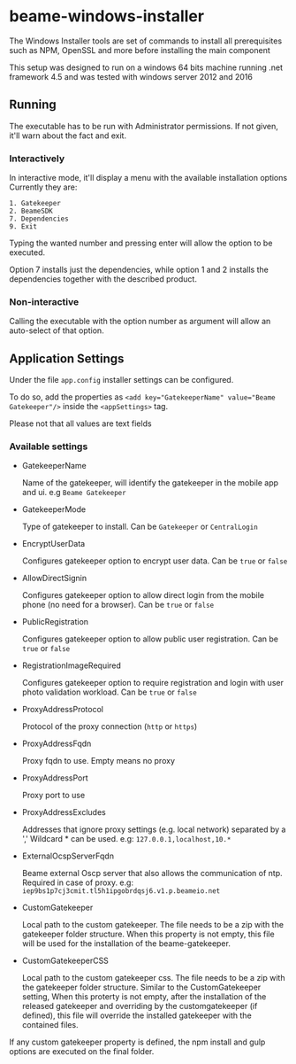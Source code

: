 # beame-windows-installer
The Windows Installer tools are set of commands to install all prerequisites such as NPM, OpenSSL and more before installing the main component

This setup was designed to run on a windows 64 bits machine running .net framework 4.5 and was tested with windows server 2012 and 2016


## Running

The executable has to be run with Administrator permissions. If not given, it'll warn about the fact and exit.

### Interactively
In interactive mode, it'll display a menu with the available installation options
Currently they are:

    1. Gatekeeper
    2. BeameSDK
    7. Dependencies
    9. Exit
 
 Typing the wanted number and pressing enter will allow the option to be executed.
 
 Option 7 installs just the dependencies, while option 1 and 2 installs the dependencies together with the described product.
 
### Non-interactive
 Calling the executable with the option number as argument will allow an auto-select of that option. 


## Application Settings

Under the file `app.config` installer settings can be configured.

To do so, add the properties as `<add key="GatekeeperName" value="Beame Gatekeeper"/>` inside the `<appSettings>` tag.

Please not that all values are text fields

### Available settings
* GatekeeperName

    Name of the gatekeeper, will identify the gatekeeper in the mobile app and ui. e.g `Beame Gatekeeper`
* GatekeeperMode

    Type of gatekeeper to install. Can be `Gatekeeper`  or  `CentralLogin`

* EncryptUserData

    Configures gatekeeper option to encrypt user data. Can be `true` or `false` 

* AllowDirectSignin

    Configures gatekeeper option to allow direct login from the mobile phone (no need for a browser). Can be `true` or `false` 

* PublicRegistration

    Configures gatekeeper option to allow public user registration. Can be `true` or `false` 

* RegistrationImageRequired

    Configures gatekeeper option to require registration and login with user photo validation workload. Can be `true` or `false` 

* ProxyAddressProtocol

    Protocol of the proxy connection (`http` or `https`)
* ProxyAddressFqdn

    Proxy fqdn to use. Empty means no proxy
* ProxyAddressPort

    Proxy port to use
* ProxyAddressExcludes

    Addresses that ignore proxy settings (e.g. local network) separated by a ','
    Wildcard * can be used.
    e.g: `127.0.0.1,localhost,10.*`
* ExternalOcspServerFqdn

    Beame external Oscp server that also allows the communication of ntp. Required in case of proxy.
    e.g: `iep9bs1p7cj3cmit.tl5h1ipgobrdqsj6.v1.p.beameio.net`
    
* CustomGatekeeper

    Local path to the custom gatekeeper. The file needs to be a zip with the gatekeeper folder structure.
    When this property is not empty, this file will be used for the installation of the beame-gatekeeper.
* CustomGatekeeperCSS

    Local path to the custom gatekeeper css. The file needs to be a zip with the gatekeeper folder structure.
    Similar to the CustomGatekeeper setting, When this proterty is not empty, after the installation of the released gatekeeper and overriding by the customgatekeeper (if defined),  this file will override the installed gatekeeper with the contained files.

If any custom gatekeeper property is defined, the npm install and gulp options are executed on the final folder.

